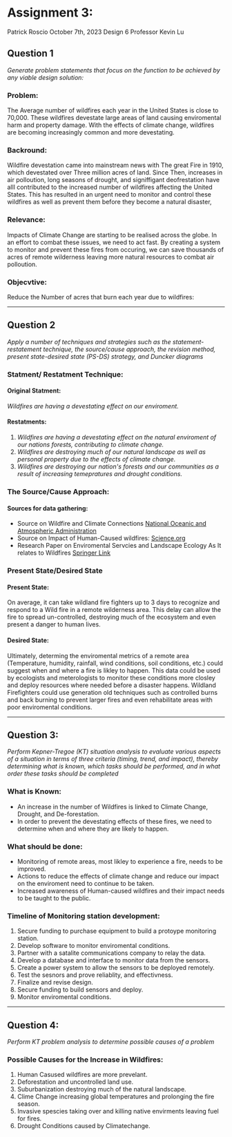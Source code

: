 # Assignment 3:
Patrick Roscio
October 7th, 2023
Design 6
Professor Kevin Lu

## Question 1
*Generate problem statements that focus on the function to be achieved by any viable design solution:*

### Problem:
The Average number of wildfires each year in the United States is close to 70,000. These wildfires devestate large areas of land causing enviromental harm and property damage. With the effects of climate change, wildfires are becoming increasingly common and more devestating.

### Backround: 
Wildfire devestation came into mainstream news with The great Fire in 1910, which devestated over Three million acres of land. Since Then, increases in air polloution, long seasons of drought, and signiffigant deofrestation have alll contributed to the increased number of wildfires affecting the United States. This has resulted in an urgent need to monitor and control these wildfires as well as prevent them before they become a natural disaster, 

### Relevance: 
Impacts of Climate Change are starting to be realised across the globe. In an effort to combat these issues, we need to act fast. By creating a system to monitor and prevent these fires from occuring, we can save thousands of acres of remote wilderness leaving more natural resources to combat air polloution. 

### Objecvtive:
Reduce the Number of acres that burn each year due to wildfires: 

---
## Question 2
*Apply a number of techniques and strategies such as the statement-restatement technique, the source/cause approach, the revision method, present state-desired state (PS-DS) strategy, and Duncker diagrams*

### Statment/ Restatment Technique:

#### Original Statment:
  *Wildfires are having a devestating effect on our enviroment.*

#### Restatments:
1. *Wildfires are having a devestating effect on the natural enviroment of our nations forests, contributing to climate change.*
2. *Wildfires are destroying much of our natural landscape as well as personal property due to the effects of climate change.*
3. *Wildfires are destroying our nation's forests and our communities as a result of increasing temepratures and drought conditions.*

### The Source/Cause Approach:

#### Sources for data gathering: 
 * Source on Wildfire and Climate Connections [National Oceanic and Atmospheric Administration](https://www.noaa.gov/noaa-wildfire/wildfire-climate-connection#:~:text=Research%20shows%20that%20changes%20in,fuels%20during%20the%20fire%20season.)
 * Source on Impact of Human-Caused wildfires: [Science.org](https://www.science.org/content/article/human-sparked-wildfires-are-more-destructive-those-caused-nature)
 * Research Paper on Enviromental Servcies and Landscape Ecology As It relates to Wildfires [Springer Link](https://link.springer.com/article/10.1007/s10980-019-00832-9)


### Present State/Desired State

#### Present State:
On average, it can take wildland fire fighters up to 3 days to recognize and respond to a Wild fire in a remote wilderness area. This delay can allow the fire to spread un-controlled, destroying much of the ecosystem and even present a danger to human lives. 

#### Desired State: 
Ultimately, determing the enviromental metrics of a remote area (Temperature, humidity, rainfall, wind conditions, soil conditions, etc.) could suggest when and where a fire is likley to happen. This data could be used by ecologists and meterologists to monitor these conditions more closley and deploy resources where needed before a disaster happens. Wildland Firefighters could use generation old techniques such as controlled burns and back burning to prevent larger fires and even rehabilitate areas with poor enviromental conditions.

___
## Question 3:
*Perform Kepner-Tregoe (KT) situation analysis to evaluate various aspects of a situation in terms of three criteria (timing, trend, and impact), thereby determining what is known, which tasks should be performed, and in what order these tasks should be completed*

### What is Known: 
 * An increase in the number of Wildfires is linked to Climate Change, Drought, and De-forestation. 
 * In order to prevent the devestating effects of these fires, we need to determine when and where they are likely to happen. 

### What should be done: 
 * Monitoring of remote areas, most likley to experience a fire, needs to be improved. 
 * Actions to reduce the effects of climate change and reduce our impact on the enviroment need to continue to be taken.
 * Increased awareness of Human-caused wildfires and their impact needs to be taught to the public.

### Timeline of Monitoring station development:
1. Secure funding to purchase equipment to build a protoype monitoring station. 
2. Develop software to monitor enviromental conditions.
3. Partner with a satalite communications company to relay the data. 
4. Develop a database and interface to monitor data from the sensors. 
5. Create a power system to allow the sensors to be deployed remotely. 
6. Test the sesnors and prove reliablity, and effectivness. 
7. Finalize and revise design. 
8. Secure funding to build sensors and deploy.
9. Monitor enviromental conditions.

---
## Question 4:
*Perform KT problem analysis to determine possible causes of a problem*

### Possible Causes for the Increase in Wildfires:
1. Human Casused wildfires are more prevelant. 
2. Deforestation and uncontrolled land use. 
3. Suburbanization destroying much of the natural landscape. 
4. Clime Change increasing global temperatures and prolonging the fire season.
5. Invasive spescies taking over and killing native envirments leaving fuel for fires. 
6. Drought Conditions caused by Climatechange.


